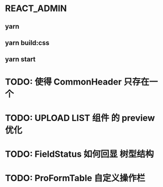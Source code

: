 # REACT_ADMIN

## yarn

## yarn build:css

## yarn start

# TODO: 使得 CommonHeader 只存在一个

# TODO: UPLOAD LIST 组件 的 preview 优化

# TODO: FieldStatus 如何回显 树型结构

# TODO: ProFormTable 自定义操作栏